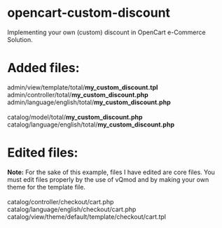 # opencart-custom-discount
Implementing your own (custom) discount in OpenCart e-Commerce Solution.

# Added files:

admin/view/template/total/<b>my_custom_discount.tpl</b><br />
admin/controller/total/<b>my_custom_discount.php</b><br />
admin/language/english/total/<b>my_custom_discount.php</b><br />
<br />
catalog/model/total/<b>my_custom_discount.php</b><br />
catalog/language/english/total/<b>my_custom_discount.php</b>

# Edited files:
<b>Note:</b> For the sake of this example, files I have edited are core files.
You must edit files properly by the use of vQmod and by making your own theme for the template file.
<br /><br />
catalog/controller/checkout/cart.php<br />
catalog/language/english/checkout/cart.php<br />
catalog/view/theme/default/template/checkout/cart.tpl
